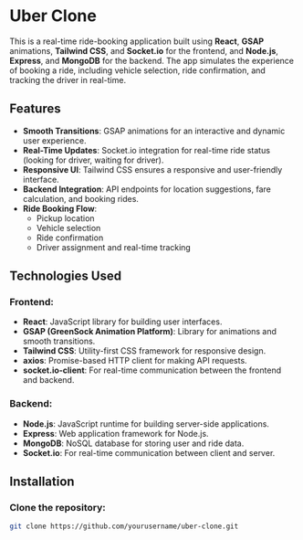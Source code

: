 # Uber Clone

This is a real-time ride-booking application built using **React**, **GSAP** animations, **Tailwind CSS**, and **Socket.io** for the frontend, and **Node.js**, **Express**, and **MongoDB** for the backend. The app simulates the experience of booking a ride, including vehicle selection, ride confirmation, and tracking the driver in real-time.

## Features

- **Smooth Transitions**: GSAP animations for an interactive and dynamic user experience.
- **Real-Time Updates**: Socket.io integration for real-time ride status (looking for driver, waiting for driver).
- **Responsive UI**: Tailwind CSS ensures a responsive and user-friendly interface.
- **Backend Integration**: API endpoints for location suggestions, fare calculation, and booking rides.
- **Ride Booking Flow**: 
  - Pickup location
  - Vehicle selection
  - Ride confirmation
  - Driver assignment and real-time tracking

## Technologies Used

### Frontend:
- **React**: JavaScript library for building user interfaces.
- **GSAP (GreenSock Animation Platform)**: Library for animations and smooth transitions.
- **Tailwind CSS**: Utility-first CSS framework for responsive design.
- **axios**: Promise-based HTTP client for making API requests.
- **socket.io-client**: For real-time communication between the frontend and backend.

### Backend:
- **Node.js**: JavaScript runtime for building server-side applications.
- **Express**: Web application framework for Node.js.
- **MongoDB**: NoSQL database for storing user and ride data.
- **Socket.io**: For real-time communication between client and server.

## Installation

### Clone the repository:

```bash
git clone https://github.com/yourusername/uber-clone.git
